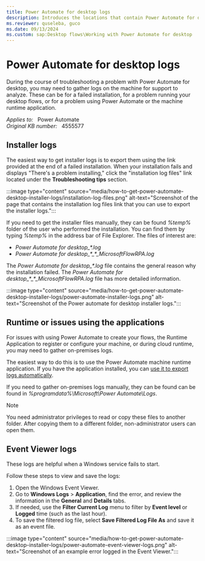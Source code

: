```yaml
---
title: Power Automate for desktop logs
description: Introduces the locations that contain Power Automate for desktop installation logs.
ms.reviewer: quseleba, guco
ms.date: 09/13/2024
ms.custom: sap:Desktop flows\Working with Power Automate for desktop
---
```

# Power Automate for desktop logs

During the course of troubleshooting a problem with Power Automate for desktop, you may need to gather logs on the machine for support to analyze. These can be for a failed installation, for a problem running your desktop flows, or for a problem using Power Automate or the machine runtime application.

_Applies to:_ &nbsp; Power Automate  
_Original KB number:_ &nbsp; 4555577

## Installer logs

The easiest way to get installer logs is to export them using the link provided at the end of a failed installation. When your installation fails and displays "There's a problem installing," click the "installation log files" link located under the **Troubleshooting tips** section.

:::image type="content" source="media/how-to-get-power-automate-desktop-installer-logs/installation-log-files.png" alt-text="Screenshot of the page that contains the installation log files link that you can use to export the installer logs.":::

If you need to get the installer files manually, they can be found _%temp%_ folder of the user who performed the installation. You can find them by typing _%temp%_ in the address bar of File Explorer. The files of interest are:

- _Power Automate for desktop\_*.log_
- _Power Automate for desktop\_\*\_\*\_MicrosoftFlowRPA.log_

The _Power Automate for desktop\_*.log_ file contains the general reason why the installation failed. The _Power Automate for desktop\_\*\_\*\_MicrosoftFlowRPA.log_ file has more detailed information.

:::image type="content" source="media/how-to-get-power-automate-desktop-installer-logs/power-automate-installer-logs.png" alt-text="Screenshot of the Power automate for desktop installer logs.":::

## Runtime or issues using the applications

For issues with using Power Automate to create your flows, the Runtime Application to register or configure your machine, or during cloud runtime, you may need to gather on-premises logs.

The easiest way to do this is to use the Power Automate machine runtime application. If you have the application installed, you can [use it to export logs automatically](https://learn.microsoft.com/en-us/power-automate/desktop-flows/troubleshoot#collect-machine-logs).
 
If you need to gather on-premises logs manually, they can be found can be found in _%programdata%\Microsoft\Power Automate\Logs_.

> [!NOTE]
> You need administrator privileges to read or copy these files to another folder. After copying them to a different folder, non-administrator users can open them.

## Event Viewer logs

These logs are helpful when a Windows service fails to start.

Follow these steps to view and save the logs:

1. Open the Windows Event Viewer.
2. Go to **Windows Logs** > **Application**, find the error, and review the information in the **General** and **Details** tabs.
3. If needed, use the **Filter Current Log** menu to filter by **Event level** or **Logged** time (such as the last hour).
4. To save the filtered log file, select **Save Filtered Log File As** and save it as an event file.

:::image type="content" source="media/how-to-get-power-automate-desktop-installer-logs/power-automate-event-viewer-logs.png" alt-text="Screenshot of an example error logged in the Event Viewer.":::
